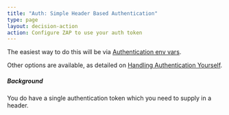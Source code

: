 ```yaml
---
title: "Auth: Simple Header Based Authentication"
type: page
layout: decision-action
action: Configure ZAP to use your auth token
---
```


The easiest way to do this will be via [Authentication env vars](/docs/getting-further/authentication/handling-auth-yourself/#authentication-env-vars).

Other options are available, as detailed on [Handling Authentication Yourself](/docs/getting-further/authentication/handling-auth-yourself/).

##### Background

You do have a single authentication token which you need to supply in a header.

